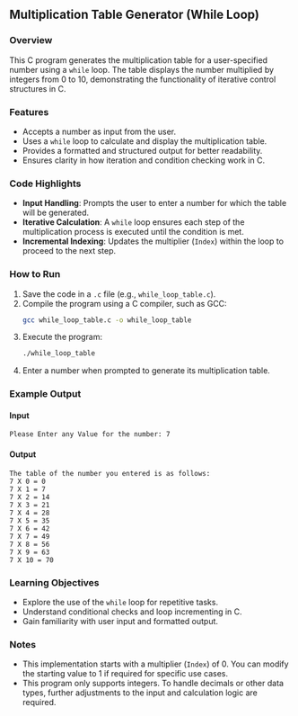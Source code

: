 ## Multiplication Table Generator (While Loop)

### Overview  
This C program generates the multiplication table for a user-specified number using a `while` loop. The table displays the number multiplied by integers from 0 to 10, demonstrating the functionality of iterative control structures in C.  

### Features  
- Accepts a number as input from the user.  
- Uses a `while` loop to calculate and display the multiplication table.  
- Provides a formatted and structured output for better readability.  
- Ensures clarity in how iteration and condition checking work in C.  

### Code Highlights  
- **Input Handling**: Prompts the user to enter a number for which the table will be generated.  
- **Iterative Calculation**: A `while` loop ensures each step of the multiplication process is executed until the condition is met.  
- **Incremental Indexing**: Updates the multiplier (`Index`) within the loop to proceed to the next step.  

### How to Run  
1. Save the code in a `.c` file (e.g., `while_loop_table.c`).  
2. Compile the program using a C compiler, such as GCC:  
   ```bash
   gcc while_loop_table.c -o while_loop_table
   ```  
3. Execute the program:  
   ```bash
   ./while_loop_table
   ```  
4. Enter a number when prompted to generate its multiplication table.

### Example Output  
#### Input  
```
Please Enter any Value for the number: 7
```  

#### Output  
```
The table of the number you entered is as follows:
7 X 0 = 0
7 X 1 = 7
7 X 2 = 14
7 X 3 = 21
7 X 4 = 28
7 X 5 = 35
7 X 6 = 42
7 X 7 = 49
7 X 8 = 56
7 X 9 = 63
7 X 10 = 70
```  

### Learning Objectives  
- Explore the use of the `while` loop for repetitive tasks.  
- Understand conditional checks and loop incrementing in C.  
- Gain familiarity with user input and formatted output.  

### Notes  
- This implementation starts with a multiplier (`Index`) of 0. You can modify the starting value to 1 if required for specific use cases.  
- This program only supports integers. To handle decimals or other data types, further adjustments to the input and calculation logic are required.  

